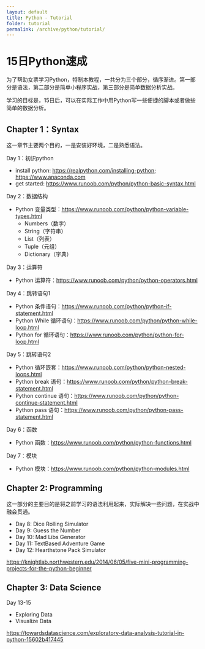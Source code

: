 ```yaml
---
layout: default
title: Python - Tutorial
folder: tutorial
permalink: /archive/python/tutorial/
---
```


# 15日Python速成

为了帮助女票学习Python，特制本教程，一共分为三个部分，循序渐进。第一部分是语法，第二部分是简单小程序实战，第三部分是简单数据分析实战。

学习的目标是，15日后，可以在实际工作中用Python写一些便捷的脚本或者做些简单的数据分析。

## Chapter 1：Syntax

这一章节主要两个目的，一是安装好环境，二是熟悉语法。

Day 1：初识python
- install python: https://realpython.com/installing-python; https://www.anaconda.com
- get started: https://www.runoob.com/python/python-basic-syntax.html

Day 2：数据结构
- Python 变量类型：https://www.runoob.com/python/python-variable-types.html
  - Numbers（数字）
  - String（字符串）
  - List（列表）
  - Tuple（元组）
  - Dictionary（字典）

Day 3：运算符
- Python 运算符：https://www.runoob.com/python/python-operators.html

Day 4：跳转语句1
- Python 条件语句：https://www.runoob.com/python/python-if-statement.html
- Python While 循环语句：https://www.runoob.com/python/python-while-loop.html
- Python for 循环语句：https://www.runoob.com/python/python-for-loop.html

Day 5：跳转语句2
- Python 循环嵌套：https://www.runoob.com/python/python-nested-loops.html
- Python break 语句：https://www.runoob.com/python/python-break-statement.html
- Python continue 语句：https://www.runoob.com/python/python-continue-statement.html
- Python pass 语句：https://www.runoob.com/python/python-pass-statement.html

Day 6：函数
- Python 函数：https://www.runoob.com/python/python-functions.html

Day 7：模块
- Python 模块：https://www.runoob.com/python/python-modules.html

## Chapter 2: Programming

这一部分的主要目的是将之前学习的语法利用起来，实际解决一些问题，在实战中融会贯通。

- Day 8: Dice Rolling Simulator
- Day 9: Guess the Number
- Day 10: Mad Libs Generator
- Day 11: TextBased Adventure Game
- Day 12: Hearthstone Pack Simulator

https://knightlab.northwestern.edu/2014/06/05/five-mini-programming-projects-for-the-python-beginner

## Chapter 3: Data Science

Day 13-15
- Exploring Data
- Visualize Data

https://towardsdatascience.com/exploratory-data-analysis-tutorial-in-python-15602b417445
